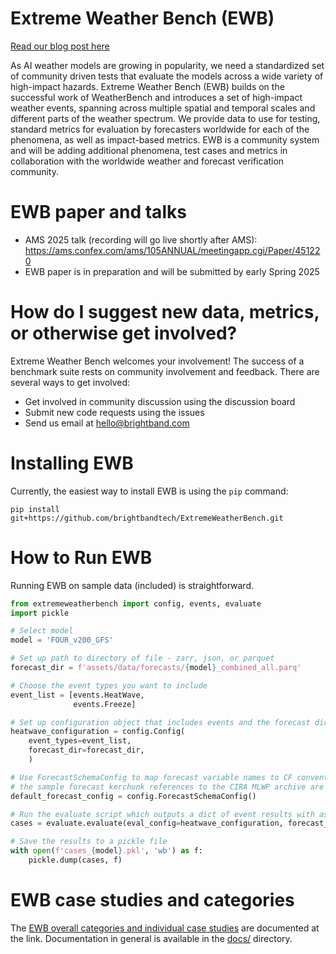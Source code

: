 # Extreme Weather Bench (EWB)

[Read our blog post here](https://www.brightband.com/blog/extreme-weather-bench)

As AI weather models are growing in popularity, we need a standardized set of community driven tests that evaluate the models across a wide variety of high-impact hazards. Extreme Weather Bench (EWB) builds on the successful work of WeatherBench and introduces a set of high-impact weather events, spanning across multiple spatial and temporal scales and different parts of the weather spectrum. We provide data to use for testing, standard metrics for evaluation by forecasters worldwide for each of the phenomena, as well as impact-based metrics. EWB is a community system and will be adding additional phenomena, test cases and metrics in collaboration with the worldwide weather and forecast verification community.

# EWB paper and talks

* AMS 2025 talk (recording will go live shortly after AMS): https://ams.confex.com/ams/105ANNUAL/meetingapp.cgi/Paper/451220
* EWB paper is in preparation and will be submitted by early Spring 2025

# How do I suggest new data, metrics, or otherwise get involved?

Extreme Weather Bench welcomes your involvement!  The success of a benchmark suite rests on community involvement and feedback. There are several ways to get involved:

* Get involved in community discussion using the discussion board
* Submit new code requests using the issues
* Send us email at hello@brightband.com 

# Installing EWB

Currently, the easiest way to install EWB is using the ```pip``` command:

```
pip install git+https://github.com/brightbandtech/ExtremeWeatherBench.git
```

# How to Run EWB

Running EWB on sample data (included) is straightforward. 
```python
from extremeweatherbench import config, events, evaluate
import pickle 

# Select model
model = 'FOUR_v200_GFS'

# Set up path to directory of file - zarr, json, or parquet
forecast_dir = f'assets/data/forecasts/{model}_combined_all.parq'

# Choose the event types you want to include
event_list = [events.HeatWave,
              events.Freeze]

# Set up configuration object that includes events and the forecast directory
heatwave_configuration = config.Config(
    event_types=event_list,
    forecast_dir=forecast_dir,
    )

# Use ForecastSchemaConfig to map forecast variable names to CF convention-based names used in EWB
# the sample forecast kerchunk references to the CIRA MLWP archive are the default configuration
default_forecast_config = config.ForecastSchemaConfig()

# Run the evaluate script which outputs a dict of event results with associated metrics and variables
cases = evaluate.evaluate(eval_config=heatwave_configuration, forecast_schema_config=default_forecast_config)

# Save the results to a pickle file
with open(f'cases_{model}.pkl', 'wb') as f:
    pickle.dump(cases, f)
```
# EWB case studies and categories
The [EWB overall categories and individual case studies](docs/AllCaseStudies.md) are documented at the link.  Documentation in general is available in the [docs/](docs/) directory.